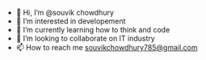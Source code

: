 - 👋 Hi, I’m @souvik chowdhury
- 👀 I’m interested in developement
- 🌱 I’m currently learning how to think and code
- 💞️ I’m looking to collaborate on IT industry
- 📫 How to reach me souvikchowdhury785@gmail.com

<!---
souvikc98/souvikc98 is a ✨ special ✨ repository because its `README.md` (this file) appears on your GitHub profile.
You can click the Preview link to take a look at your changes.
--->
